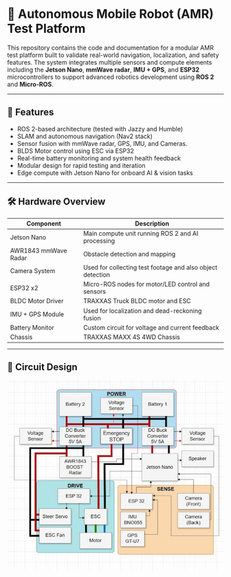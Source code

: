 # 🚗 Autonomous Mobile Robot (AMR) Test Platform

This repository contains the code and documentation for a modular AMR test platform built to validate real-world navigation, localization, and safety features. The system integrates multiple sensors and compute elements including the **Jetson Nano**, **mmWave radar**, **IMU + GPS**, and **ESP32** microcontrollers to support advanced robotics development using **ROS 2** and **Micro-ROS**.

---

## 📌 Features

- ROS 2-based architecture (tested with Jazzy and Humble)
- SLAM and autonomous navigation (Nav2 stack)
- Sensor fusion with mmWave radar, GPS, IMU, and Cameras.
- BLDS Motor control using ESC via ESP32
- Real-time battery monitoring and system health feedback
- Modular design for rapid testing and iteration
- Edge compute with Jetson Nano for onboard AI & vision tasks

---

## 🛠️ Hardware Overview

| Component            | Description                                         |
|---------------------|-----------------------------------------------------|
| Jetson Nano         | Main compute unit running ROS 2 and AI processing   |
| AWR1843 mmWave Radar| Obstacle detection and mapping                      |
| Camera System  | Used for collecting test footage and also object detection                      |
| ESP32 x2            | Micro-ROS nodes for motor/LED control and sensors   |
| BLDC Motor Driver     | TRAXXAS Truck BLDC motor and ESC           |
| IMU + GPS Module    | Used for localization and dead-reckoning fusion     |
| Battery Monitor     | Custom circuit for voltage and current feedback     |
| Chassis             | TRAXXAS MAXX 4S 4WD Chassis      |

---

## 🧠 Circuit Design
![Circuit Diagram](Images/AMR_Circuit_Diagram.jpg)
